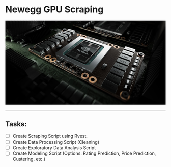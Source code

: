 # Newegg GPU Scraping

![](figures/banner.jpg)

---

## Tasks: 
- [ ] Create Scraping Script using Rvest.
- [ ] Create Data Processing Script (Cleaning)
- [ ] Create Exploratory Data Analysis Script
- [ ] Create Modeling Script (Options: Rating Prediction, Price Prediction, Custering, etc.)
